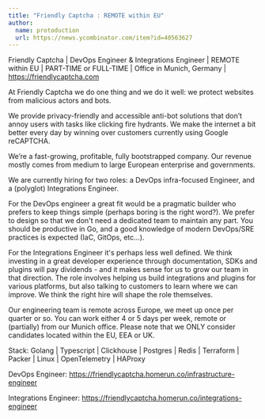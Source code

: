 ```yaml
---
title: "Friendly Captcha : REMOTE within EU"
author:
  name: protoduction
  url: https://news.ycombinator.com/item?id=40563627
---
```

Friendly Captcha | DevOps Engineer &amp; Integrations Engineer | REMOTE within EU | PART-TIME or FULL-TIME | Office in Munich, Germany | <a href="https:&#x2F;&#x2F;friendlycaptcha.com" rel="nofollow">https:&#x2F;&#x2F;friendlycaptcha.com</a>

At Friendly Captcha we do one thing and we do it well: we protect websites from malicious actors and bots.

We provide privacy-friendly and accessible anti-bot solutions that don’t annoy users with tasks like clicking fire hydrants. We make the internet a bit better every day by winning over customers currently using Google reCAPTCHA.

We’re a fast-growing, profitable, fully bootstrapped company. Our revenue mostly comes from medium to large European enterprise and governments.

We are currently hiring for two roles: a DevOps infra-focused Engineer, and a (polyglot) Integrations Engineer.

For the DevOps engineer a great fit would be a pragmatic builder who prefers to keep things simple (perhaps boring is the right word?). We prefer to design so that we don&#x27;t need a dedicated team to maintain any part. You should be productive in Go, and a good knowledge of modern DevOps&#x2F;SRE practices is expected (IaC, GitOps, etc...).

For the Integrations Engineer it&#x27;s perhaps less well defined. We think investing in a great developer experience through documentation, SDKs and plugins will pay dividends - and it makes sense for us to grow our team in that direction. The role involves helping us build integrations and plugins for various platforms, but also talking to customers to learn where we can improve. We think the right hire will shape the role themselves.

Our engineering team is remote across Europe, we meet up once per quarter or so. You can work either 4 or 5 days per week, remote or (partially) from our Munich office. Please note that we ONLY consider candidates located within the EU, EEA or UK.

Stack: Golang | Typescript | Clickhouse | Postgres | Redis | Terraform | Packer | Linux | OpenTelemetry | HAProxy

DevOps Engineer: <a href="https:&#x2F;&#x2F;friendlycaptcha.homerun.co&#x2F;infrastructure-engineer" rel="nofollow">https:&#x2F;&#x2F;friendlycaptcha.homerun.co&#x2F;infrastructure-engineer</a>

Integrations Engineer: <a href="https:&#x2F;&#x2F;friendlycaptcha.homerun.co&#x2F;integrations-engineer" rel="nofollow">https:&#x2F;&#x2F;friendlycaptcha.homerun.co&#x2F;integrations-engineer</a>
